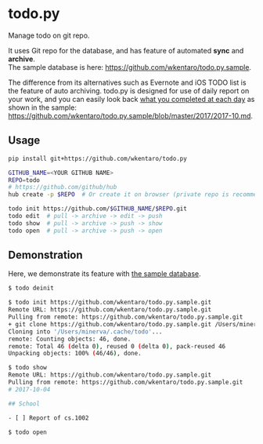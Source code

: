 # todo.py

Manage todo on git repo.

It uses Git repo for the database,
and has feature of automated **sync** and **archive**.  
The sample database is here: https://github.com/wkentaro/todo.py.sample.

The difference from its alternatives such as Evernote and iOS TODO list
is the feature of auto archiving.
todo.py is designed for use of daily report on your work,
and you can easily look back <u>what you completed at each day</u>
as shown in the sample: https://github.com/wkentaro/todo.py.sample/blob/master/2017/2017-10.md.


## Usage


```bash
pip install git+https://github.com/wkentaro/todo.py

GITHUB_NAME=<YOUR GITHUB NAME>
REPO=todo
# https://github.com/github/hub
hub create -p $REPO  # Or create it on browser (private repo is recommended)

todo init https://github.com/$GITHUB_NAME/$REPO.git
todo edit  # pull -> archive -> edit -> push
todo show  # pull -> archive -> push -> show
todo open  # pull -> archive -> push -> open
```


## Demonstration

Here, we demonstrate its feature with [the sample database](https://github.com/wkentaro/todo.py.sample).

```bash
$ todo deinit

$ todo init https://github.com/wkentaro/todo.py.sample.git
Remote URL: https://github.com/wkentaro/todo.py.sample.git
Pulling from remote: https://github.com/wkentaro/todo.py.sample.git
+ git clone https://github.com/wkentaro/todo.py.sample.git /Users/minerva/.cache/todo
Cloning into '/Users/minerva/.cache/todo'...
remote: Counting objects: 46, done.
remote: Total 46 (delta 0), reused 0 (delta 0), pack-reused 46
Unpacking objects: 100% (46/46), done.

$ todo show
Remote URL: https://github.com/wkentaro/todo.py.sample.git
Pulling from remote: https://github.com/wkentaro/todo.py.sample.git
# 2017-10-04

## School

- [ ] Report of cs.1002

$ todo open
```
